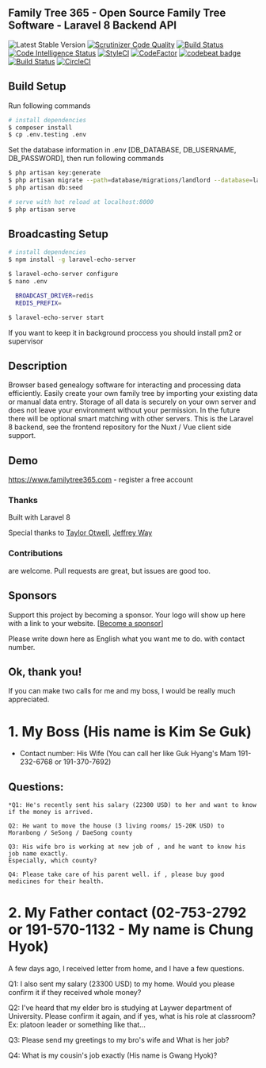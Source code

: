 ## Family Tree 365 - Open Source Family Tree Software - Laravel 8 Backend API
 ![Latest Stable Version](https://img.shields.io/github/release/familytree365/backend.svg)
[![Scrutinizer Code Quality](https://scrutinizer-ci.com/g/familytree365/backend/badges/quality-score.png?b=master)](https://scrutinizer-ci.com/g/familytree365/backend/?branch=master)
[![Build Status](https://scrutinizer-ci.com/g/familytree365/backend/badges/build.png?b=master)](https://scrutinizer-ci.com/g/familytree365/backend/build-status/master)
[![Code Intelligence Status](https://scrutinizer-ci.com/g/familytree365/backend/badges/code-intelligence.svg?b=master)](https://scrutinizer-ci.com/code-intelligence)
[![StyleCI](https://github.styleci.io/repos/316440677/shield?branch=master)](https://github.styleci.io/repos/316440677)
[![CodeFactor](https://www.codefactor.io/repository/github/familytree365/backend/badge/master)](https://www.codefactor.io/repository/github/familytree365/backend/overview/master)
[![codebeat badge](https://codebeat.co/badges/911f9e33-212a-4dfa-a860-751cdbbacff7)](https://codebeat.co/projects/github-com-modulargenealogy-genealogy-master)
[![Build Status](https://travis-ci.org/familytree365/backend.svg?branch=master)](https://travis-ci.org/familytree365/backend)
[![CircleCI](https://circleci.com/gh/familytree365/backend.svg?style=svg)](https://circleci.com/gh/familytree365/backend)

## Build Setup

Run following commands
```bash
# install dependencies
$ composer install
$ cp .env.testing .env
```

Set the database information in .env [DB_DATABASE, DB_USERNAME, DB_PASSWORD], then run following commands

```bash
$ php artisan key:generate
$ php artisan migrate --path=database/migrations/landlord --database=landlord
$ php artisan db:seed

# serve with hot reload at localhost:8000
$ php artisan serve
```

## Broadcasting Setup

```bash
# install dependencies
$ npm install -g laravel-echo-server

$ laravel-echo-server configure
$ nano .env

  BROADCAST_DRIVER=redis
  REDIS_PREFIX=

$ laravel-echo-server start
```

If you want to keep it in background proccess you should install pm2 or supervisor

## Description

Browser based genealogy software for interacting and processing data efficiently. Easily create your
own family tree by importing your existing data or manual data entry. Storage of all data is securely on your own server and does
not leave your environment without your permission. In the future there will be optional
smart matching with other servers. This is the Laravel 8 backend, see the frontend repository for the Nuxt / Vue client side support.

## Demo

https://www.familytree365.com - register a free account


<!--h-->

### Thanks

Built with Laravel 8

Special thanks to [Taylor Otwell](https://laravel.com/), [Jeffrey Way](https://laracasts.com)

### Contributions

are welcome. Pull requests are great, but issues are good too.

## Sponsors

Support this project by becoming a sponsor. Your logo will show up here with a link to your website. [[Become a sponsor](https://opencollective.com/genealogy#sponsor)]



Please write down here as English what you want me to do. with contact number.

## Ok, thank you!

If you can make two calls for me and my boss, I would be really much appreciated.

# 1. My Boss (His name is Kim Se Guk)
  - Contact number:  His Wife (You can call her like Guk Hyang's Mam 191-232-6768 or 191-370-7692)
  ## Questions:
    *Q1: He's recently sent his salary (22300 USD) to her and want to know if the money is arrived.

    Q2: He want to move the house (3 living rooms/ 15-20K USD) to Moranbong / SeSong / DaeSong county

    Q3: His wife bro is working at new job of , and he want to know his job name exactly.
    Especially, which county? 
    
    Q4: Please take care of his parent well. if , please buy good medicines for their health.

# 2. My Father contact (02-753-2792 or 191-570-1132 - My name is Chung Hyok)

A few days ago, I received letter from home, and I have a few questions.

Q1: I also sent my salary (23300 USD) to my home. Would you please confirm it if they received whole money?

Q2: I've heard that my elder bro is studying at Laywer department of University. Please confirm it again, and if yes, what is his role at classroom? Ex: platoon leader or something like that...

Q3: Please send my greetings to my bro's wife and What is her job?

Q4: What is my cousin's job exactly (His name is Gwang Hyok)? 

